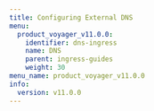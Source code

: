 ```yaml
---
title: Configuring External DNS
menu:
  product_voyager_v11.0.0:
    identifier: dns-ingress
    name: DNS
    parent: ingress-guides
    weight: 30
menu_name: product_voyager_v11.0.0
info:
  version: v11.0.0
---
```


